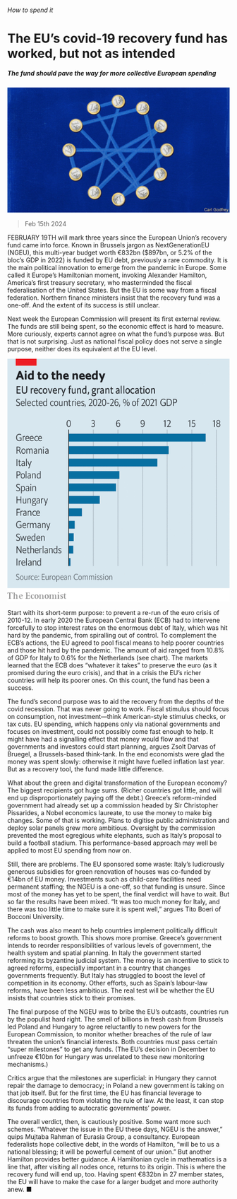 ###### How to spend it

# The EU’s covid-19 recovery fund has worked, but not as intended 

##### The fund should pave the way for more collective European spending 

![image](images/20240217_EUD001.jpg) 

> Feb 15th 2024 

FEBRUARY 19TH will mark three years since the European Union’s recovery fund came into force. Known in Brussels jargon as NextGenerationEU (NGEU), this multi-year budget worth €832bn ($897bn, or 5.2% of the bloc’s GDP in 2022) is funded by EU debt, previously a rare commodity. It is the main political innovation to emerge from the pandemic in Europe. Some called it Europe’s Hamiltonian moment, invoking Alexander Hamilton, America’s first treasury secretary, who masterminded the fiscal federalisation of the United States. But the EU is some way from a fiscal federation. Northern finance ministers insist that the recovery fund was a one-off. And the extent of its success is still unclear. 

Next week the European Commission will present its first external review. The funds are still being spent, so the economic effect is hard to measure. More curiously, experts cannot agree on what the fund’s purpose was. But that is not surprising. Just as national fiscal policy does not serve a single purpose, neither does its equivalent at the EU level.

![image](images/20240217_EUC376.png) 


Start with its short-term purpose: to prevent a re-run of the euro crisis of 2010-12. In early 2020 the European Central Bank (ECB) had to intervene forcefully to stop interest rates on the enormous debt of Italy, which was hit hard by the pandemic, from spiralling out of control. To complement the ECB’s actions, the EU agreed to pool fiscal means to help poorer countries and those hit hard by the pandemic. The amount of aid ranged from 10.8% of GDP for Italy to 0.6% for the Netherlands (see chart). The markets learned that the ECB does “whatever it takes” to preserve the euro (as it promised during the euro crisis), and that in a crisis the EU’s richer countries will help its poorer ones. On this count, the fund has been a success. 

The fund’s second purpose was to aid the recovery from the depths of the covid recession. That was never going to work. Fiscal stimulus should focus on consumption, not investment—think American-style stimulus checks, or tax cuts. EU spending, which happens only via national governments and focuses on investment, could not possibly come fast enough to help. It might have had a signalling effect that money would flow and that governments and investors could start planning, argues Zsolt Darvas of Bruegel, a Brussels-based think-tank. In the end economists were glad the money was spent slowly: otherwise it might have fuelled inflation last year. But as a recovery tool, the fund made little difference. 

What about the green and digital transformation of the European economy? The biggest recipients got huge sums. (Richer countries got little, and will end up disproportionately paying off the debt.) Greece’s reform-minded government had already set up a commission headed by Sir Christopher Pissarides, a Nobel economics laureate, to use the money to make big changes. Some of that is working. Plans to digitise public administration and deploy solar panels grew more ambitious. Oversight by the commission prevented the most egregious white elephants, such as Italy’s proposal to build a football stadium. This performance-based approach may well be applied to most EU spending from now on. 

Still, there are problems. The EU sponsored some waste: Italy’s ludicrously generous subsidies for green renovation of houses was co-funded by €14bn of EU money. Investments such as child-care facilities need permanent staffing; the NGEU is a one-off, so that funding is unsure. Since most of the money has yet to be spent, the final verdict will have to wait. But so far the results have been mixed. “It was too much money for Italy, and there was too little time to make sure it is spent well,” argues Tito Boeri of Bocconi University. 

The cash was also meant to help countries implement politically difficult reforms to boost growth. This shows more promise. Greece’s government intends to reorder responsibilities of various levels of government, the health system and spatial planning. In Italy the government started reforming its byzantine judicial system. The money is an incentive to stick to agreed reforms, especially important in a country that changes governments frequently. But Italy has struggled to boost the level of competition in its economy. Other efforts, such as Spain’s labour-law reforms, have been less ambitious. The real test will be whether the EU insists that countries stick to their promises. 

The final purpose of the NGEU was to bribe the EU’s outcasts, countries run by the populist hard right. The smell of billions in fresh cash from Brussels led Poland and Hungary to agree reluctantly to new powers for the European Commission, to monitor whether breaches of the rule of law threaten the union’s financial interests. Both countries must pass certain “super milestones” to get any funds. (The EU’s decision in December to unfreeze €10bn for Hungary was unrelated to these new monitoring mechanisms.)

Critics argue that the milestones are superficial: in Hungary they cannot repair the damage to democracy; in Poland a new government is taking on that job itself. But for the first time, the EU has financial leverage to discourage countries from violating the rule of law. At the least, it can stop its funds from adding to autocratic governments’ power. 

The overall verdict, then, is cautiously positive. Some want more such schemes. “Whatever the issue in the EU these days, NGEU is the answer,” quips Mujtaba Rahman of Eurasia Group, a consultancy. European federalists hope collective debt, in the words of Hamilton, “will be to us a national blessing; it will be powerful cement of our union.” But another Hamilton provides better guidance. A Hamiltonian cycle in mathematics is a line that, after visiting all nodes once, returns to its origin. This is where the recovery fund will end up, too. Having spent €832bn in 27 member states, the EU will have to make the case for a larger budget and more authority anew. ■


